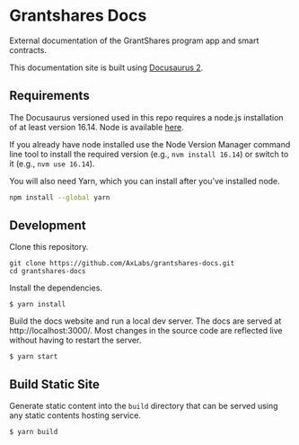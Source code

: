# Grantshares Docs

External documentation of the GrantShares program app and smart contracts.

This documentation site is built using [Docusaurus 2](https://docusaurus.io/).

## Requirements

The Docusaurus versioned used in this repo requires a node.js installation of at least version 16.14. Node is available [here](https://nodejs.org/en/download/).

If you already have node installed use the Node Version Manager command line tool to install the required version (e.g., `nvm install 16.14`) or switch to it (e.g., `nvm use 16.14`).

You will also need Yarn, which you can install after you've installed node.
```bash
npm install --global yarn
```

## Development

Clone this repository.
```
git clone https://github.com/AxLabs/grantshares-docs.git
cd grantshares-docs
```

Install the dependencies.
```
$ yarn install
```

Build the docs website and run a local dev server. The docs are served at http://localhost:3000/. Most changes in the source code are reflected live without having to restart the server.
```
$ yarn start
```



## Build Static Site

Generate static content into the `build` directory that can be served using any static contents hosting service.
```
$ yarn build
```

